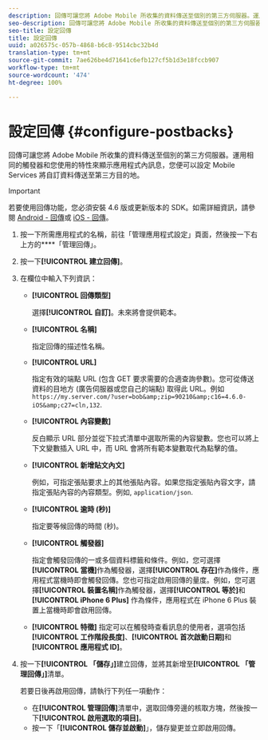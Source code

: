 ```yaml
---
description: 回傳可讓您將 Adobe Mobile 所收集的資料傳送至個別的第三方伺服器。運用相同的觸發器和您使用的特性來顯示應用程式內訊息，您便可以設定 Mobile Services 將自訂資料傳送至第三方目的地。
seo-description: 回傳可讓您將 Adobe Mobile 所收集的資料傳送至個別的第三方伺服器。運用相同的觸發器和您使用的特性來顯示應用程式內訊息，您便可以設定 Mobile Services 將自訂資料傳送至第三方目的地。
seo-title: 設定回傳
title: 設定回傳
uuid: a026575c-057b-4868-b6c8-9514cbc32b4d
translation-type: tm+mt
source-git-commit: 7ae626be4d71641c6efb127cf5b1d3e18fccb907
workflow-type: tm+mt
source-wordcount: '474'
ht-degree: 100%

---
```



# 設定回傳 {#configure-postbacks}

回傳可讓您將 Adobe Mobile 所收集的資料傳送至個別的第三方伺服器。運用相同的觸發器和您使用的特性來顯示應用程式內訊息，您便可以設定 Mobile Services 將自訂資料傳送至第三方目的地。

>[!IMPORTANT]
>
>若要使用回傳功能，您必須安裝 4.6 版或更新版本的 SDK。如需詳細資訊，請參閱 [Android - 回傳](/help/android/analytics-main/postbacks/postbacks.md)或 [iOS - 回傳](/help/ios/analytics-main/postback/postback.md)。

1. 按一下所需應用程式的名稱，前往「管理應用程式設定」頁面，然後按一下右上方的&#x200B;****「管理回傳」。
1. 按一下&#x200B;**[!UICONTROL 建立回傳]**。
1. 在欄位中輸入下列資訊：

   * **[!UICONTROL 回傳類型]**

      選擇&#x200B;**[!UICONTROL 自訂]**。未來將會提供範本。

   * **[!UICONTROL 名稱]**

      指定回傳的描述性名稱。

   * **[!UICONTROL URL]**

      指定有效的端點 URL (包含 GET 要求需要的合適查詢參數)。您可從傳送資料的目地方 (廣告伺服器或您自己的端點) 取得此 URL。例如 `https://my.server.com/?user=bob&amp;zip=90210&amp;c16=4.6.0-iOS&amp;c27=cln,132`.

   * **[!UICONTROL 內容變數]**

      反白顯示 URL 部分並從下拉式清單中選取所需的內容變數。您也可以將上下文變數插入 URL 中，而 URL 會將所有範本變數取代為點擊的值。

   * **[!UICONTROL 新增貼文內文]**

      例如，可指定張貼要求上的其他張貼內容。如果您指定張貼內容文字，請指定張貼內容的內容類型。例如, `application/json`.

   * **[!UICONTROL 逾時 (秒)]**

      指定要等候回傳的時間 (秒)。

   * **[!UICONTROL 觸發器]**

      指定會觸發回傳的一或多個資料標籤和條件。例如，您可選擇&#x200B;**[!UICONTROL 當機]**&#x200B;作為觸發器，選擇&#x200B;**[!UICONTROL 存在]**&#x200B;作為條件，應用程式當機時即會觸發回傳。您也可指定啟用回傳的量度。例如，您可選擇&#x200B;**[!UICONTROL 裝置名稱]**&#x200B;作為觸發器，選擇&#x200B;**[!UICONTROL 等於]**&#x200B;和 **[!UICONTROL iPhone 6 Plus]** 作為條件，應用程式在 iPhone 6 Plus 裝置上當機時即會啟用回傳。

   * **[!UICONTROL 特徵]**
   指定可以在觸發時查看訊息的使用者，選項包括&#x200B;**[!UICONTROL 工作階段長度]**、**[!UICONTROL 首次啟動日期]**&#x200B;和&#x200B;**[!UICONTROL 應用程式 ID]**。

1. 按一下&#x200B;**[!UICONTROL 「儲存」]**&#x200B;建立回傳，並將其新增至&#x200B;**[!UICONTROL 「管理回傳」]**&#x200B;清單。

   若要日後再啟用回傳，請執行下列任一項動作：

   * 在&#x200B;**[!UICONTROL 管理回傳]**&#x200B;清單中，選取回傳旁邊的核取方塊，然後按一下&#x200B;**[!UICONTROL 啟用選取的項目]**。
   * 按一下「**[!UICONTROL 儲存並啟動]**」，儲存變更並立即啟用回傳。
